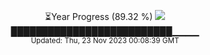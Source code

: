 <p align="center">
⏳Year Progress (89.32 %) <img src="https://file5s.ratemyserver.net/mobs/1062.gif"><br>
██████████████████████████▁▁▁▁ <br>
<sub>Updated: Thu, 23 Nov 2023 00:08:39 GMT</sub>
</p>

